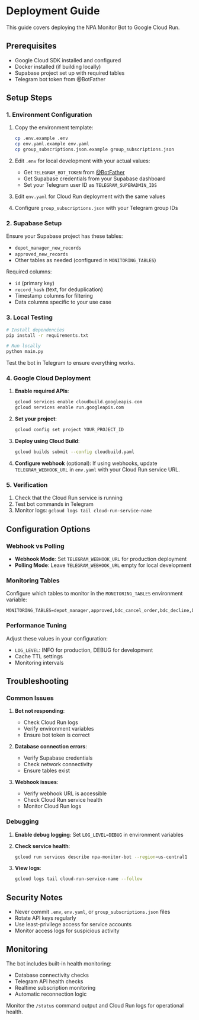 # Deployment Guide

This guide covers deploying the NPA Monitor Bot to Google Cloud Run.

## Prerequisites

- Google Cloud SDK installed and configured
- Docker installed (if building locally)
- Supabase project set up with required tables
- Telegram bot token from @BotFather

## Setup Steps

### 1. Environment Configuration

1. Copy the environment template:
   ```bash
   cp .env.example .env
   cp env.yaml.example env.yaml
   cp group_subscriptions.json.example group_subscriptions.json
   ```

2. Edit `.env` for local development with your actual values:
   - Get `TELEGRAM_BOT_TOKEN` from [@BotFather](https://t.me/botfather)
   - Get Supabase credentials from your Supabase dashboard
   - Set your Telegram user ID as `TELEGRAM_SUPERADMIN_IDS`

3. Edit `env.yaml` for Cloud Run deployment with the same values

4. Configure `group_subscriptions.json` with your Telegram group IDs

### 2. Supabase Setup

Ensure your Supabase project has these tables:
- `depot_manager_new_records`
- `approved_new_records`
- Other tables as needed (configured in `MONITORING_TABLES`)

Required columns:
- `id` (primary key)
- `record_hash` (text, for deduplication)
- Timestamp columns for filtering
- Data columns specific to your use case

### 3. Local Testing

```bash
# Install dependencies
pip install -r requirements.txt

# Run locally
python main.py
```

Test the bot in Telegram to ensure everything works.

### 4. Google Cloud Deployment

1. **Enable required APIs**:
   ```bash
   gcloud services enable cloudbuild.googleapis.com
   gcloud services enable run.googleapis.com
   ```

2. **Set your project**:
   ```bash
   gcloud config set project YOUR_PROJECT_ID
   ```

3. **Deploy using Cloud Build**:
   ```bash
   gcloud builds submit --config cloudbuild.yaml
   ```

4. **Configure webhook** (optional):
   If using webhooks, update `TELEGRAM_WEBHOOK_URL` in `env.yaml` with your Cloud Run service URL.

### 5. Verification

1. Check that the Cloud Run service is running
2. Test bot commands in Telegram
3. Monitor logs: `gcloud logs tail cloud-run-service-name`

## Configuration Options

### Webhook vs Polling

- **Webhook Mode**: Set `TELEGRAM_WEBHOOK_URL` for production deployment
- **Polling Mode**: Leave `TELEGRAM_WEBHOOK_URL` empty for local development

### Monitoring Tables

Configure which tables to monitor in the `MONITORING_TABLES` environment variable:
```
MONITORING_TABLES=depot_manager,approved,bdc_cancel_order,bdc_decline,brv_checked,good_standing,loaded,order_released,ordered,ppmc_cancel_order,depot_manager_decline,marked
```

### Performance Tuning

Adjust these values in your configuration:
- `LOG_LEVEL`: INFO for production, DEBUG for development
- Cache TTL settings
- Monitoring intervals

## Troubleshooting

### Common Issues

1. **Bot not responding**:
   - Check Cloud Run logs
   - Verify environment variables
   - Ensure bot token is correct

2. **Database connection errors**:
   - Verify Supabase credentials
   - Check network connectivity
   - Ensure tables exist

3. **Webhook issues**:
   - Verify webhook URL is accessible
   - Check Cloud Run service health
   - Monitor Cloud Run logs

### Debugging

1. **Enable debug logging**:
   Set `LOG_LEVEL=DEBUG` in environment variables

2. **Check service health**:
   ```bash
   gcloud run services describe npa-monitor-bot --region=us-central1
   ```

3. **View logs**:
   ```bash
   gcloud logs tail cloud-run-service-name --follow
   ```

## Security Notes

- Never commit `.env`, `env.yaml`, or `group_subscriptions.json` files
- Rotate API keys regularly
- Use least-privilege access for service accounts
- Monitor access logs for suspicious activity

## Monitoring

The bot includes built-in health monitoring:
- Database connectivity checks
- Telegram API health checks
- Realtime subscription monitoring
- Automatic reconnection logic

Monitor the `/status` command output and Cloud Run logs for operational health.
